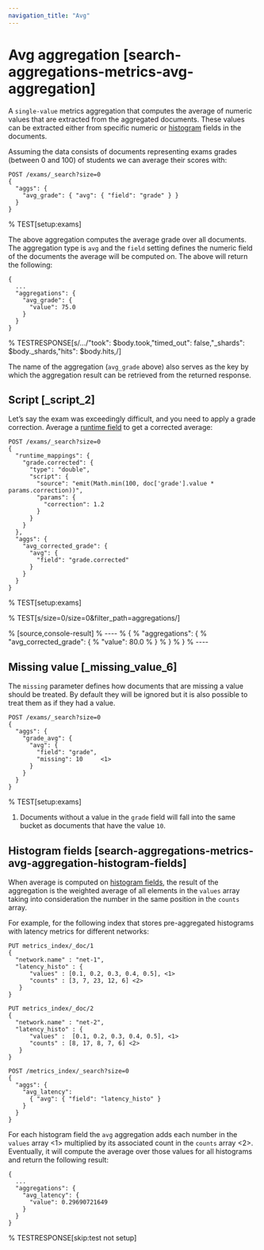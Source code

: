 ```yaml
---
navigation_title: "Avg"
---
```


# Avg aggregation [search-aggregations-metrics-avg-aggregation]


A `single-value` metrics aggregation that computes the average of numeric values that are extracted from the aggregated documents. These values can be extracted either from specific numeric or [histogram](histogram.md) fields in the documents.

Assuming the data consists of documents representing exams grades (between 0 and 100) of students we can average their scores with:

```console
POST /exams/_search?size=0
{
  "aggs": {
    "avg_grade": { "avg": { "field": "grade" } }
  }
}
```

%  TEST[setup:exams]

The above aggregation computes the average grade over all documents. The aggregation type is `avg` and the `field` setting defines the numeric field of the documents the average will be computed on. The above will return the following:

```console-result
{
  ...
  "aggregations": {
    "avg_grade": {
      "value": 75.0
    }
  }
}
```

%  TESTRESPONSE[s/\.\.\./"took": $body.took,"timed_out": false,"_shards": $body._shards,"hits": $body.hits,/]

The name of the aggregation (`avg_grade` above) also serves as the key by which the aggregation result can be retrieved from the returned response.

## Script [_script_2]

Let’s say the exam was exceedingly difficult, and you need to apply a grade correction. Average a [runtime field](runtime.md) to get a corrected average:

```console
POST /exams/_search?size=0
{
  "runtime_mappings": {
    "grade.corrected": {
      "type": "double",
      "script": {
        "source": "emit(Math.min(100, doc['grade'].value * params.correction))",
        "params": {
          "correction": 1.2
        }
      }
    }
  },
  "aggs": {
    "avg_corrected_grade": {
      "avg": {
        "field": "grade.corrected"
      }
    }
  }
}
```

%  TEST[setup:exams]

%  TEST[s/size=0/size=0&filter_path=aggregations/]

% [source,console-result]
% ----
% {
%   "aggregations": {
%     "avg_corrected_grade": {
%       "value": 80.0
%     }
%   }
% }
% ----


## Missing value [_missing_value_6]

The `missing` parameter defines how documents that are missing a value should be treated. By default they will be ignored but it is also possible to treat them as if they had a value.

```console
POST /exams/_search?size=0
{
  "aggs": {
    "grade_avg": {
      "avg": {
        "field": "grade",
        "missing": 10     <1>
      }
    }
  }
}
```

%  TEST[setup:exams]

1. Documents without a value in the `grade` field will fall into the same bucket as documents that have the value `10`.



## Histogram fields [search-aggregations-metrics-avg-aggregation-histogram-fields]

When average is computed on [histogram fields](histogram.md), the result of the aggregation is the weighted average of all elements in the `values` array taking into consideration the number in the same position in the `counts` array.

For example, for the following index that stores pre-aggregated histograms with latency metrics for different networks:

```console
PUT metrics_index/_doc/1
{
  "network.name" : "net-1",
  "latency_histo" : {
      "values" : [0.1, 0.2, 0.3, 0.4, 0.5], <1>
      "counts" : [3, 7, 23, 12, 6] <2>
   }
}

PUT metrics_index/_doc/2
{
  "network.name" : "net-2",
  "latency_histo" : {
      "values" :  [0.1, 0.2, 0.3, 0.4, 0.5], <1>
      "counts" : [8, 17, 8, 7, 6] <2>
   }
}

POST /metrics_index/_search?size=0
{
  "aggs": {
    "avg_latency":
      { "avg": { "field": "latency_histo" }
    }
  }
}
```

For each histogram field the `avg` aggregation adds each number in the `values` array <1> multiplied by its associated count in the `counts` array <2>. Eventually, it will compute the average over those values for all histograms and return the following result:

```console-result
{
  ...
  "aggregations": {
    "avg_latency": {
      "value": 0.29690721649
    }
  }
}
```

%  TESTRESPONSE[skip:test not setup]


